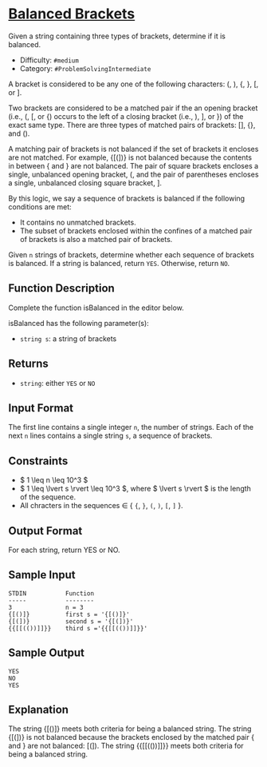 # [Balanced Brackets](https://www.hackerrank.com/interview/interview-preparation-kit/sorting)

Given a string containing three types of brackets, determine if it is balanced.

- Difficulty:  `#medium`
- Category: `#ProblemSolvingIntermediate`

A bracket is considered to be any one of the following characters:
(, ), {, }, [, or ].

Two brackets are considered to be a matched pair if the an opening bracket
(i.e., (, [, or {) occurs to the left of a closing bracket (i.e., ), ], or })
of the exact same type. There are three types of matched pairs of brackets:
[], {}, and ().

A matching pair of brackets is not balanced if the set of brackets it encloses
are not matched. For example, {[(])} is not balanced because the contents
in between { and } are not balanced.
The pair of square brackets encloses a single, unbalanced opening bracket,
(, and the pair of parentheses encloses a single,
unbalanced closing square bracket, ].

By this logic, we say a sequence of brackets is balanced if
the following conditions are met:

- It contains no unmatched brackets.
- The subset of brackets enclosed within the confines of a matched
pair of brackets is also a matched pair of brackets.

Given `n` strings of brackets, determine whether each sequence
of brackets is balanced. If a string is balanced, return `YES`.
Otherwise, return `NO`.

## Function Description

Complete the function isBalanced in the editor below.

isBalanced has the following parameter(s):

- `string s`: a string of brackets

## Returns

- `string`: either `YES` or `NO`

## Input Format

The first line contains a single integer `n`, the number of strings.
Each of the next `n` lines contains a single string `s`, a sequence of brackets.

## Constraints

- $ 1 \leq n \leq 10^3 $
- $ 1 \leq \lvert s \rvert \leq 10^3 $, where $ \lvert s \rvert  $ is the length
of the sequence.
- All chracters in the sequences ∈ { `{`, `}`, `(`, `)`, `[`, `]` }.

## Output Format

For each string, return YES or NO.

## Sample Input

```text
STDIN           Function
-----           --------
3               n = 3
{[()]}          first s = '{[()]}'
{[(])}          second s = '{[(])}'
{{[[(())]]}}    third s ='{{[[(())]]}}'
```

## Sample Output

```text
YES
NO
YES
```

## Explanation

The string {[()]} meets both criteria for being a balanced string.
The string {[(])} is not balanced because the brackets enclosed
by the matched pair { and } are not balanced: [(]).
The string {{[[(())]]}} meets both criteria for being a balanced string.

